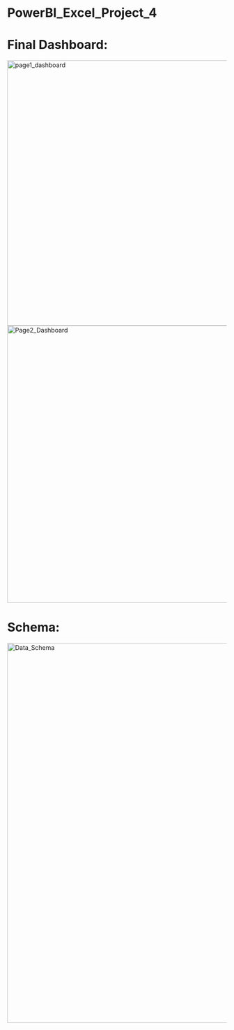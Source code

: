 # PowerBI_Excel_Project_4



# Final Dashboard:
<img width="607" alt="page1_dashboard" src="https://github.com/MuhannadYaslam/PowerBI_Excel_Project_4/assets/132222576/9bc215e4-bf17-44bf-a63b-01848dea0dde">


<img width="635" alt="Page2_Dashboard" src="https://github.com/MuhannadYaslam/PowerBI_Excel_Project_4/assets/132222576/2f65768c-9e12-4221-839a-69069f8e2f41">




# Schema:
<img width="870" alt="Data_Schema" src="https://github.com/MuhannadYaslam/PowerBI_Excel_Project_4/assets/132222576/26dbdaa7-5641-42c0-af5e-5b53f9976318">
